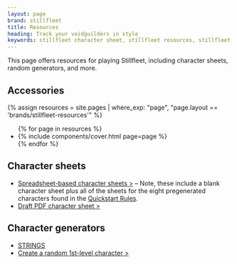 ```yaml
---
layout: page
brand: stillfleet
title: Resources
heading: Track your voidguilders in style
keywords: stillfleet character sheet, stillfleet resources, stillfleet tools, stillfleet extras
---
```


This page offers resources for playing Stillfleet, including character sheets, random generators, and more.

## Accessories

{% assign resources = site.pages | where_exp: "page", "page.layout == 'brands/stillfleet-resources'" %}

<ul id="resources" class="covers">
  {% for page in resources %}
    <li>{% include components/cover.html page=page %}</li>
  {% endfor %}
</ul>

## Character sheets

- [Spreadsheet-based character sheets >](https://docs.google.com/spreadsheets/d/1OzZYszTHojXA0k_b9QCFQlsc4dPyVjLU_6KaEnAzy9w/edit?usp=sharing) – Note, these include a blank character sheet plus all of the sheets for the eight pregenerated characters found in the <a href="{% link games/stillfleet/qsr.md %}">Quickstart Rules</a>.
- [Draft PDF character sheet >](/assets/pdf/stillfleet-character-sheet.pdf)

## Character generators 

- [STRINGS](https://strings.stillfleet.com)
- [Create a random 1st-level character >](https://stillfleet.com/resources/generator)

